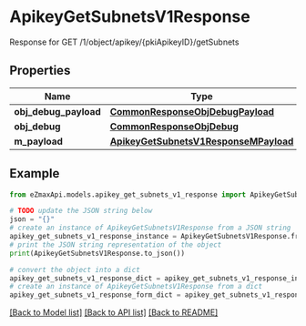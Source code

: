 # ApikeyGetSubnetsV1Response

Response for GET /1/object/apikey/{pkiApikeyID}/getSubnets

## Properties

Name | Type | Description | Notes
------------ | ------------- | ------------- | -------------
**obj_debug_payload** | [**CommonResponseObjDebugPayload**](CommonResponseObjDebugPayload.md) |  | 
**obj_debug** | [**CommonResponseObjDebug**](CommonResponseObjDebug.md) |  | [optional] 
**m_payload** | [**ApikeyGetSubnetsV1ResponseMPayload**](ApikeyGetSubnetsV1ResponseMPayload.md) |  | 

## Example

```python
from eZmaxApi.models.apikey_get_subnets_v1_response import ApikeyGetSubnetsV1Response

# TODO update the JSON string below
json = "{}"
# create an instance of ApikeyGetSubnetsV1Response from a JSON string
apikey_get_subnets_v1_response_instance = ApikeyGetSubnetsV1Response.from_json(json)
# print the JSON string representation of the object
print(ApikeyGetSubnetsV1Response.to_json())

# convert the object into a dict
apikey_get_subnets_v1_response_dict = apikey_get_subnets_v1_response_instance.to_dict()
# create an instance of ApikeyGetSubnetsV1Response from a dict
apikey_get_subnets_v1_response_form_dict = apikey_get_subnets_v1_response.from_dict(apikey_get_subnets_v1_response_dict)
```
[[Back to Model list]](../README.md#documentation-for-models) [[Back to API list]](../README.md#documentation-for-api-endpoints) [[Back to README]](../README.md)


